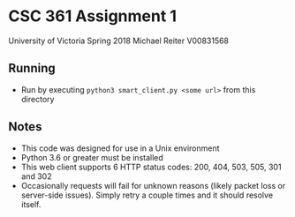 # CSC 361 Assignment 1
University of Victoria
Spring 2018
Michael Reiter
V00831568

## Running

- Run by executing `python3 smart_client.py <some url>` from this directory

## Notes

- This code was designed for use in a Unix environment
- Python 3.6 or greater must be installed
- This web client supports 6 HTTP status codes: 200, 404, 503, 505, 301 and 302
- Occasionally requests will fail for unknown reasons (likely packet loss or server-side issues).
Simply retry a couple times and it should resolve itself.
